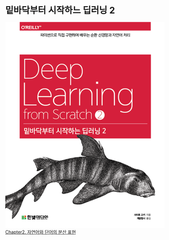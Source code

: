 # 밑바닥부터 시작하느 딥러닝 2
![](./cover-2.png)
[Chapter2. 자연어와 단어의 분산 표현](https://foul-beechnut-069.notion.site/Chapter2-2d43eafacb2a46738588c5f86482684f)
